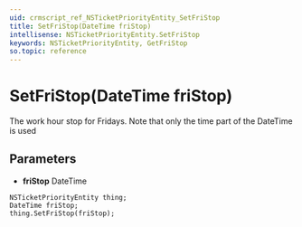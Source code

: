 ```yaml
---
uid: crmscript_ref_NSTicketPriorityEntity_SetFriStop
title: SetFriStop(DateTime friStop)
intellisense: NSTicketPriorityEntity.SetFriStop
keywords: NSTicketPriorityEntity, GetFriStop
so.topic: reference
---
```


# SetFriStop(DateTime friStop)

The work hour stop for Fridays. Note that only the time part of the DateTime is used

## Parameters

* **friStop** DateTime

```crmscript
NSTicketPriorityEntity thing;
DateTime friStop;
thing.SetFriStop(friStop);
```

